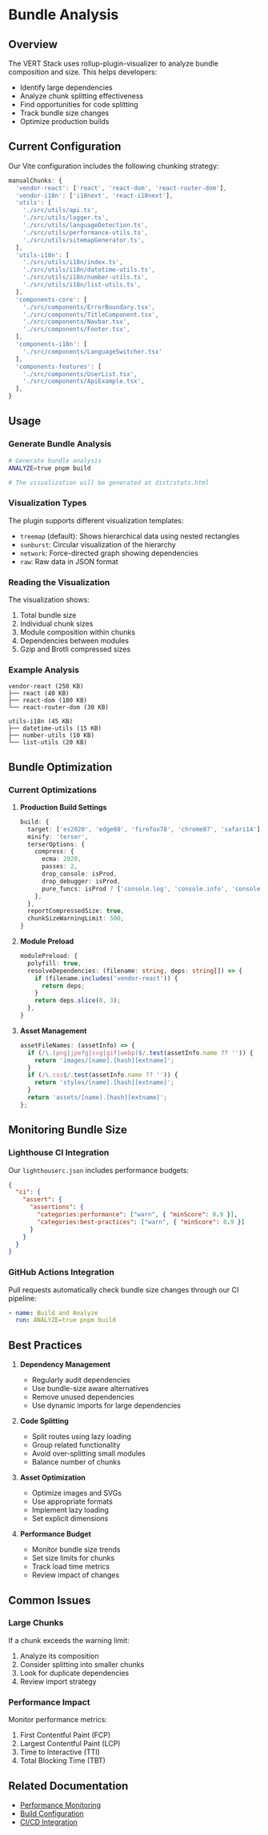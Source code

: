 # Bundle Analysis

## Overview

The VERT Stack uses rollup-plugin-visualizer to analyze bundle composition and size. This helps developers:

- Identify large dependencies
- Analyze chunk splitting effectiveness
- Find opportunities for code splitting
- Track bundle size changes
- Optimize production builds

## Current Configuration

Our Vite configuration includes the following chunking strategy:

```typescript
manualChunks: {
  'vendor-react': ['react', 'react-dom', 'react-router-dom'],
  'vendor-i18n': ['i18next', 'react-i18next'],
  'utils': [
    './src/utils/api.ts',
    './src/utils/logger.ts',
    './src/utils/languageDetection.ts',
    './src/utils/performance-utils.ts',
    './src/utils/sitemapGenerator.ts',
  ],
  'utils-i18n': [
    './src/utils/i18n/index.ts',
    './src/utils/i18n/datetime-utils.ts',
    './src/utils/i18n/number-utils.ts',
    './src/utils/i18n/list-utils.ts',
  ],
  'components-core': [
    './src/components/ErrorBoundary.tsx',
    './src/components/TitleComponent.tsx',
    './src/components/Navbar.tsx',
    './src/components/Footer.tsx',
  ],
  'components-i18n': [
    './src/components/LanguageSwitcher.tsx'
  ],
  'components-features': [
    './src/components/UserList.tsx',
    './src/components/ApiExample.tsx',
  ],
}
```

## Usage

### Generate Bundle Analysis

```bash
# Generate bundle analysis
ANALYZE=true pnpm build

# The visualization will be generated at dist/stats.html
```

### Visualization Types

The plugin supports different visualization templates:

- `treemap` (default): Shows hierarchical data using nested rectangles
- `sunburst`: Circular visualization of the hierarchy
- `network`: Force-directed graph showing dependencies
- `raw`: Raw data in JSON format

### Reading the Visualization

The visualization shows:

1. Total bundle size
2. Individual chunk sizes
3. Module composition within chunks
4. Dependencies between modules
5. Gzip and Brotli compressed sizes

### Example Analysis

```
vendor-react (250 KB)
├── react (40 KB)
├── react-dom (180 KB)
└── react-router-dom (30 KB)

utils-i18n (45 KB)
├── datetime-utils (15 KB)
├── number-utils (10 KB)
└── list-utils (20 KB)
```

## Bundle Optimization

### Current Optimizations

1. **Production Build Settings**

   ```typescript
   build: {
     target: ['es2020', 'edge88', 'firefox78', 'chrome87', 'safari14'],
     minify: 'terser',
     terserOptions: {
       compress: {
         ecma: 2020,
         passes: 2,
         drop_console: isProd,
         drop_debugger: isProd,
         pure_funcs: isProd ? ['console.log', 'console.info', 'console.debug'] : [],
       },
     },
     reportCompressedSize: true,
     chunkSizeWarningLimit: 500,
   }
   ```

2. **Module Preload**

   ```typescript
   modulePreload: {
     polyfill: true,
     resolveDependencies: (filename: string, deps: string[]) => {
       if (filename.includes('vendor-react')) {
         return deps;
       }
       return deps.slice(0, 3);
     },
   }
   ```

3. **Asset Management**
   ```typescript
   assetFileNames: (assetInfo) => {
     if (/\.(png|jpe?g|svg|gif|webp)$/.test(assetInfo.name ?? '')) {
       return 'images/[name].[hash][extname]';
     }
     if (/\.css$/.test(assetInfo.name ?? '')) {
       return 'styles/[name].[hash][extname]';
     }
     return 'assets/[name].[hash][extname]';
   };
   ```

## Monitoring Bundle Size

### Lighthouse CI Integration

Our `lighthouserc.json` includes performance budgets:

```json
{
  "ci": {
    "assert": {
      "assertions": {
        "categories:performance": ["warn", { "minScore": 0.9 }],
        "categories:best-practices": ["warn", { "minScore": 0.9 }]
      }
    }
  }
}
```

### GitHub Actions Integration

Pull requests automatically check bundle size changes through our CI pipeline:

```yaml
- name: Build and Analyze
  run: ANALYZE=true pnpm build
```

## Best Practices

1. **Dependency Management**

   - Regularly audit dependencies
   - Use bundle-size aware alternatives
   - Remove unused dependencies
   - Use dynamic imports for large dependencies

2. **Code Splitting**

   - Split routes using lazy loading
   - Group related functionality
   - Avoid over-splitting small modules
   - Balance number of chunks

3. **Asset Optimization**

   - Optimize images and SVGs
   - Use appropriate formats
   - Implement lazy loading
   - Set explicit dimensions

4. **Performance Budget**
   - Monitor bundle size trends
   - Set size limits for chunks
   - Track load time metrics
   - Review impact of changes

## Common Issues

### Large Chunks

If a chunk exceeds the warning limit:

1. Analyze its composition
2. Consider splitting into smaller chunks
3. Look for duplicate dependencies
4. Review import strategy

### Performance Impact

Monitor performance metrics:

1. First Contentful Paint (FCP)
2. Largest Contentful Paint (LCP)
3. Time to Interactive (TTI)
4. Total Blocking Time (TBT)

## Related Documentation

- [Performance Monitoring](../core-features/performance-monitoring.md)
- [Build Configuration](./build-configuration.md)
- [CI/CD Integration](../deployment/ci-cd.md)
